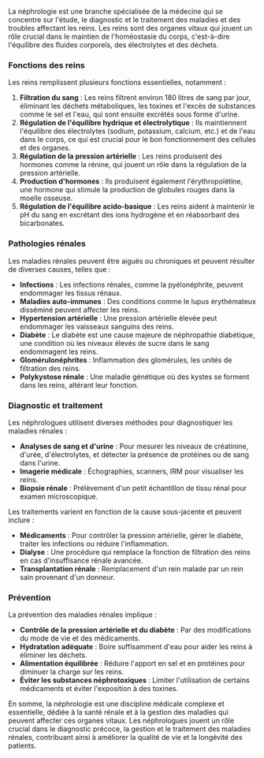 La néphrologie est une branche spécialisée de la médecine qui se concentre sur l'étude, le diagnostic et le traitement des maladies et des troubles affectant les reins. Les reins sont des organes vitaux qui jouent un rôle crucial dans le maintien de l'homéostasie du corps, c'est-à-dire l'équilibre des fluides corporels, des électrolytes et des déchets.

### Fonctions des reins

Les reins remplissent plusieurs fonctions essentielles, notamment :

1. **Filtration du sang** : Les reins filtrent environ 180 litres de sang par jour, éliminant les déchets métaboliques, les toxines et l'excès de substances comme le sel et l'eau, qui sont ensuite excrétés sous forme d'urine.
2. **Régulation de l'équilibre hydrique et électrolytique** : Ils maintiennent l'équilibre des électrolytes (sodium, potassium, calcium, etc.) et de l'eau dans le corps, ce qui est crucial pour le bon fonctionnement des cellules et des organes.
3. **Régulation de la pression artérielle** : Les reins produisent des hormones comme la rénine, qui jouent un rôle dans la régulation de la pression artérielle.
4. **Production d'hormones** : Ils produisent également l'érythropoïétine, une hormone qui stimule la production de globules rouges dans la moelle osseuse.
5. **Régulation de l'équilibre acido-basique** : Les reins aident à maintenir le pH du sang en excrétant des ions hydrogène et en réabsorbant des bicarbonates.

### Pathologies rénales

Les maladies rénales peuvent être aiguës ou chroniques et peuvent résulter de diverses causes, telles que :

- **Infections** : Les infections rénales, comme la pyélonéphrite, peuvent endommager les tissus rénaux.
- **Maladies auto-immunes** : Des conditions comme le lupus érythémateux disséminé peuvent affecter les reins.
- **Hypertension artérielle** : Une pression artérielle élevée peut endommager les vaisseaux sanguins des reins.
- **Diabète** : Le diabète est une cause majeure de néphropathie diabétique, une condition où les niveaux élevés de sucre dans le sang endommagent les reins.
- **Glomérulonéphrites** : Inflammation des glomérules, les unités de filtration des reins.
- **Polykystose rénale** : Une maladie génétique où des kystes se forment dans les reins, altérant leur fonction.

### Diagnostic et traitement

Les néphrologues utilisent diverses méthodes pour diagnostiquer les maladies rénales :

- **Analyses de sang et d'urine** : Pour mesurer les niveaux de créatinine, d'urée, d'électrolytes, et détecter la présence de protéines ou de sang dans l'urine.
- **Imagerie médicale** : Échographies, scanners, IRM pour visualiser les reins.
- **Biopsie rénale** : Prélèvement d'un petit échantillon de tissu rénal pour examen microscopique.

Les traitements varient en fonction de la cause sous-jacente et peuvent inclure :

- **Médicaments** : Pour contrôler la pression artérielle, gérer le diabète, traiter les infections ou réduire l'inflammation.
- **Dialyse** : Une procédure qui remplace la fonction de filtration des reins en cas d'insuffisance rénale avancée.
- **Transplantation rénale** : Remplacement d'un rein malade par un rein sain provenant d'un donneur.

### Prévention

La prévention des maladies rénales implique :

- **Contrôle de la pression artérielle et du diabète** : Par des modifications du mode de vie et des médicaments.
- **Hydratation adéquate** : Boire suffisamment d'eau pour aider les reins à éliminer les déchets.
- **Alimentation équilibrée** : Réduire l'apport en sel et en protéines pour diminuer la charge sur les reins.
- **Éviter les substances néphrotoxiques** : Limiter l'utilisation de certains médicaments et éviter l'exposition à des toxines.

En somme, la néphrologie est une discipline médicale complexe et essentielle, dédiée à la santé rénale et à la gestion des maladies qui peuvent affecter ces organes vitaux. Les néphrologues jouent un rôle crucial dans le diagnostic précoce, la gestion et le traitement des maladies rénales, contribuant ainsi à améliorer la qualité de vie et la longévité des patients.
